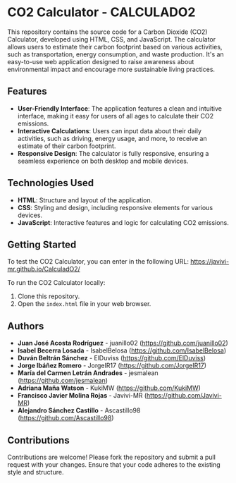 # CO2 Calculator - CALCULADO2

This repository contains the source code for a Carbon Dioxide (CO2) Calculator, developed using HTML, CSS, and JavaScript. The calculator allows users to estimate their carbon footprint based on various activities, such as transportation, energy consumption, and waste production. It's an easy-to-use web application designed to raise awareness about environmental impact and encourage more sustainable living practices.

## Features

- **User-Friendly Interface**: The application features a clean and intuitive interface, making it easy for users of all ages to calculate their CO2 emissions.
- **Interactive Calculations**: Users can input data about their daily activities, such as driving, energy usage, and more, to receive an estimate of their carbon footprint.
- **Responsive Design**: The calculator is fully responsive, ensuring a seamless experience on both desktop and mobile devices.

## Technologies Used

- **HTML**: Structure and layout of the application.
- **CSS**: Styling and design, including responsive elements for various devices.
- **JavaScript**: Interactive features and logic for calculating CO2 emissions.

## Getting Started

To test the CO2 Calculator, you can enter in the following URL: https://javivi-mr.github.io/CalculadO2/

To run the CO2 Calculator locally:

1. Clone this repository.
2. Open the `index.html` file in your web browser.

## Authors

- **Juan José Acosta Rodríguez** - juanillo02 (https://github.com/juanillo02)
- **Isabel Becerra Losada** - IsabelBelosa (https://github.com/IsabelBelosa)
- **Duván Beltrán Sánchez** - ElDuviss (https://github.com/ElDuviss)
- **Jorge Ibáñez Romero** - JorgeIR17 (https://github.com/JorgeIR17)
- **María del Carmen Letrán Andrades** - jesmalean (https://github.com/jesmalean)
- **Adriana Maña Watson** - KukiMW (https://github.com/KukiMW)
- **Francisco Javier Molina Rojas** - Javivi-MR (https://github.com/Javivi-MR)
- **Alejandro Sánchez Castillo** - Ascastillo98 (https://github.com/Ascastillo98)

## Contributions

Contributions are welcome! Please fork the repository and submit a pull request with your changes. Ensure that your code adheres to the existing style and structure.


